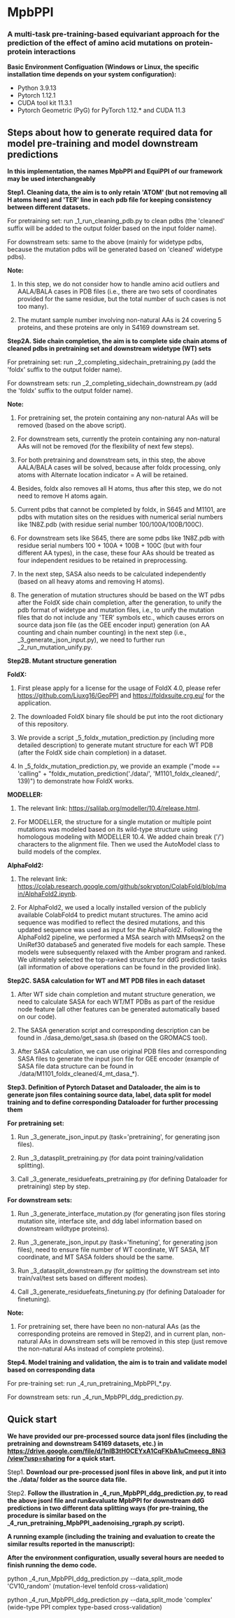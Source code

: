 # MpbPPI
### A multi-task pre-training-based equivariant approach for the prediction of the effect of amino acid mutations on protein-protein interactions

__Basic Environment Configuation (Windows or Linux, the specific installation time depends on your system configuration):__
* Python 3.9.13
* Pytorch 1.12.1
* CUDA tool kit 11.3.1
* Pytorch Geometric (PyG) for PyTorch 1.12.* and CUDA 11.3

## Steps about how to generate required data for model pre-training and model downstream predictions ##

__In this implementation, the names MpbPPI and EquiPPI of our framework may be used interchangeably__

__Step1. Cleaning data, the aim is to only retain 'ATOM' (but not removing all H atoms here) and 'TER' line in each pdb file for keeping consistency between different datasets.__

For pretraining set: run _1_run_cleaning_pdb.py to clean pdbs (the 'cleaned' suffix will be added to the output folder based on the input folder name).

For downstream sets: same to the above (mainly for widetype pdbs, because the mutation pdbs will be generated based on 'cleaned' widetype pdbs).

__Note:__

1. In this step, we do not consider how to handle amino acid outliers and AALA/BALA cases in PDB files (i.e., there are two sets of coordinates provided for the same residue, but the total number of such cases is not too many).

2. The mutant sample number involving non-natural AAs is 24 covering 5 proteins, and these proteins are only in S4169 downstream set.

__Step2A. Side chain completion, the aim is to complete side chain atoms of cleaned pdbs in pretraining set and downstream widetype (WT) sets__

For pretraining set: run _2_completing_sidechain_pretraining.py (add the 'foldx' suffix to the output folder name).

For downstream sets: run _2_completing_sidechain_downstream.py (add the 'foldx' suffix to the output folder name).

__Note:__

1. For pretraining set, the protein containing any non-natural AAs will be removed (based on the above script).

2. For downstream sets, currently the protein containing any non-natural AAs will not be removed (for the flexibility of next few steps).

3. For both pretraining and downstream sets, in this step, the above AALA/BALA cases will be solved, because after foldx processing, only atoms with Alternate location indicator = A will be retained.

4. Besides, foldx also removes all H atoms, thus after this step, we do not need to remove H atoms again.

5. Current pdbs that cannot be completed by foldx, in S645 and M1101, are pdbs with mutation sites on the residues with numerical serial numbers like 1N8Z.pdb (with residue serial number 100/100A/100B/100C).

6. For downstream sets like S645, there are some pdbs like 1N8Z.pdb with residue serial numbers 100 + 100A + 100B + 100C (but with four different AA types), in the case, these four AAs should be treated as four independent residues to be retained in preprocessing.

7. In the next step, SASA also needs to be calculated independently (based on all heavy atoms and removing H atoms).

8. The generation of mutation structures should be based on the WT pdbs after the FoldX side chain completion, after the generation, to unify the pdb format of widetype and mutation files, i.e., to unify the mutation files that do not include any 'TER' symbols etc., which causes errors on source data json file (as the GEE encoder input) generation (on AA counting and chain number counting) in the next step (i.e., _3_generate_json_input.py), we need to further run _2_run_mutation_unify.py.

__Step2B. Mutant structure generation__

__FoldX:__

1. First please apply for a license for the usage of FoldX 4.0, please refer https://github.com/Liuxg16/GeoPPI and https://foldxsuite.crg.eu/ for the application.

2. The downloaded FoldX binary file should be put into the root dictionary of this repository.

3. We provide a script _5_foldx_mutation_prediction.py (including more detailed description) to generate mutant structure for each WT PDB (after the FoldX side chain completion) in a dataset.

4. In _5_foldx_mutation_prediction.py, we provide an example ("mode == 'calling" + "foldx_mutation_prediction('./data/', 'M1101_foldx_cleaned/', 139)") to demonstrate how FoldX works.

__MODELLER:__

1. The relevant link: https://salilab.org/modeller/10.4/release.html.

2. For MODELLER, the structure for a single mutation or multiple point mutations was modeled based on its wild-type structure using homologous modeling with MODELLER 10.4. We added chain break ('/') characters to the alignment file. Then we used the AutoModel class to build models of the complex.

__AlphaFold2:__

1. The relevant link: https://colab.research.google.com/github/sokrypton/ColabFold/blob/main/AlphaFold2.ipynb.

2. For AlphaFold2, we used a locally installed version of the publicly available ColabFold4 to predict mutant structures. The amino acid sequence was modified to reflect the desired mutations, and this updated sequence was used as input for the AlphaFold2. Following the AlphaFold2 pipeline, we performed a MSA search with MMseqs2 on the UniRef30 database5 and generated five models for each sample. These models were subsequently relaxed with the Amber program and ranked. We ultimately selected the top-ranked structure for ddG prediction tasks (all information of above operations can be found in the provided link).

__Step2C. SASA calculation for WT and MT PDB files in each dataset__

1. After WT side chain completion and mutant structure generation, we need to calculate SASA for each WT/MT PDBs as part of the residue node feature (all other features can be generated automatically based on our code).

2. The SASA generation script and corresponding description can be found in ./dasa_demo/get_sasa.sh (based on the GROMACS tool).
    
3. After SASA calculation, we can use original PDB files and corresponding SASA files to generate the input json file for GEE encoder (example of SASA file data structure can be found in ./data/M1101_foldx_cleaned/4_mt_dasa_*).

__Step3. Definition of Pytorch Dataset and Dataloader, the aim is to generate json files containing source data, label, data split for model training and to define corresponding Dataloader for further processing them__

__For pretraining set:__

1. Run _3_generate_json_input.py (task='pretraining', for generating json files).

2. Run _3_datasplit_pretraining.py (for data point training/validation splitting).

3. Call _3_generate_residuefeats_pretraining.py (for defining Dataloader for pretraining) step by step.

__For downstream sets:__

1. Run _3_generate_interface_mutation.py (for generating json files storing mutation site, interface site, and ddg label information based on downstream wildtype proteins).

2. Run _3_generate_json_input.py (task='finetuning', for generating json files), need to ensure file number of WT coordinate, WT SASA, MT coordinate, and MT SASA folders should be the same.

3. Run _3_datasplit_downstream.py (for splitting the downstream set into train/val/test sets based on different modes).

4. Call _3_generate_residuefeats_finetuning.py (for defining Dataloader for finetuning).

__Note:__

1. For pretraining set, there have been no non-natural AAs (as the corresponding proteins are removed in Step2), and in current plan, non-natural AAs in downstream sets will be removed in this step (just remove the non-natural AAs instead of complete proteins).

__Step4. Model training and validation, the aim is to train and validate model based on corresponding data__

For pre-training set: run _4_run_pretraining_MpbPPI\_*.py.

For downstream sets: run _4_run_MpbPPI_ddg_prediction.py.

## Quick start ##

__We have provided our pre-processed source data jsonl files (including the pretraining and downstream S4169 datasets, etc.) in https://drive.google.com/file/d/1nIB3tH0CEYxA1CqFKbA1uCmeecg_8Ni3/view?usp=sharing for a quick start.__ 

Step1. __Download our pre-processed jsonl files in above link, and put it into the ./data/ folder as the source data file.__

Step2. __Follow the illustration in \_4_run_MpbPPI_ddg_prediction.py, to read the above jsonl file and run&evaluate MpbPPI for downstream ddG predictions in two different data splitting ways (for pre-training, the procedure is similar based on the \_4_run_pretraining_MpbPPI_aadenoising_rgraph.py script).__

__A running example (including the training and evaluation to create the similar results reported in the manuscript):__

__After the environment configuration, usually several hours are needed to finish running the demo code.__

python \_4_run_MpbPPI_ddg_prediction.py --data_split_mode 'CV10_random' (mutation-level tenfold cross-validation)

python \_4_run_MpbPPI_ddg_prediction.py --data_split_mode 'complex' (wide-type PPI complex type-based cross-validation)










